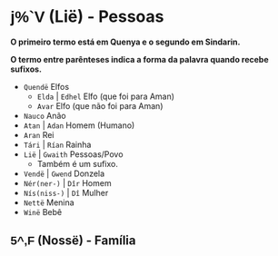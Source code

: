 # <span style="font-family: 'Tengwar Annatar', sans-serif;">j%`V</span> (Lië) - Pessoas

**O primeiro termo está em Quenya e o segundo em Sindarin.**

**O termo entre parênteses indica a forma da palavra quando recebe sufixos.**

-   `Quendë` Elfos
    -   `Elda` | `Edhel` Elfo (que foi para Aman)
    -   `Avar` Elfo (que não foi para Aman)
-   `Nauco` Anão
-   `Atan` | `Adan` Homem (Humano)
-   `Aran` Rei
-   `Tári` | `Rían` Rainha
-   `Lië` | `Gwaith` Pessoas/Povo
    -   Também é um sufixo.
-   `Vendë` | `Gwend` Donzela
-   `Nér(ner-)` | `Dîr` Homem
-   `Nís(niss-)` | `Dî` Mulher
-   `Nettë` Menina
-   `Winë` Bebê

## <span style="font-family: 'Tengwar Annatar', sans-serif;">5^,F</span> (Nossë) - Família

